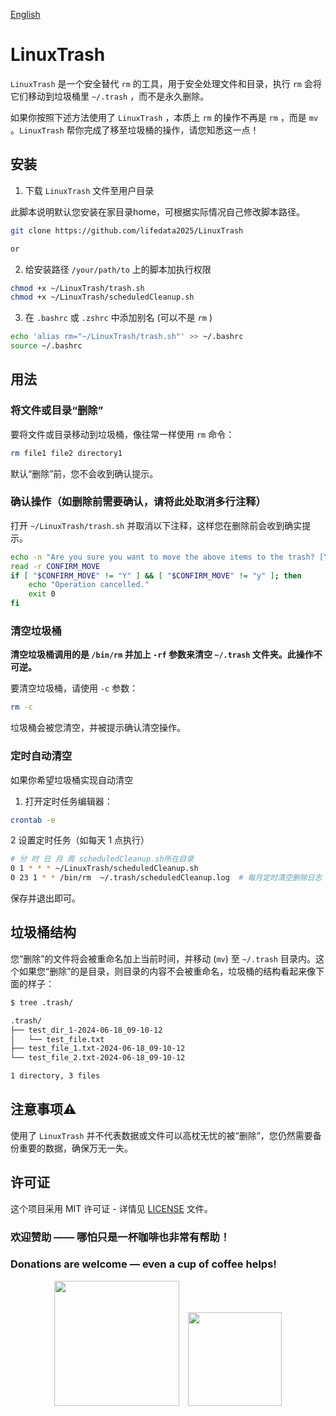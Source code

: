 [English](./README.md)

# LinuxTrash

`LinuxTrash` 是一个安全替代 `rm` 的工具，用于安全处理文件和目录，执行 `rm` 会将它们移动到垃圾桶里 `~/.trash` ，而不是永久删除。

如果你按照下述方法使用了 `LinuxTrash` ，本质上 `rm` 的操作不再是 `rm` ，而是 `mv` 。`LinuxTrash` 帮你完成了移至垃圾桶的操作，请您知悉这一点！


## 安装

1. 下载 `LinuxTrash` 文件至用户目录

此脚本说明默认您安装在家目录home，可根据实际情况自己修改脚本路径。

```bash
git clone https://github.com/lifedata2025/LinuxTrash

or


```

2. 给安装路径 `/your/path/to` 上的脚本加执行权限
```bash
chmod +x ~/LinuxTrash/trash.sh
chmod +x ~/LinuxTrash/scheduledCleanup.sh
```

3. 在 `.bashrc` 或 `.zshrc` 中添加别名 (可以不是 `rm` )
```bash
echo 'alias rm="~/LinuxTrash/trash.sh"' >> ~/.bashrc
source ~/.bashrc
```


## 用法
### 将文件或目录“删除”

要将文件或目录移动到垃圾桶，像往常一样使用 `rm` 命令：
```bash
rm file1 file2 directory1
```
默认“删除”前，您不会收到确认提示。

### 确认操作（如删除前需要确认，请将此处取消多行注释）

打开 `~/LinuxTrash/trash.sh` 并取消以下注释，这样您在删除前会收到确实提示。

```bash
echo -n "Are you sure you want to move the above items to the trash? [Y/N]: "
read -r CONFIRM_MOVE
if [ "$CONFIRM_MOVE" != "Y" ] && [ "$CONFIRM_MOVE" != "y" ]; then
    echo "Operation cancelled."
    exit 0
fi
```

### 清空垃圾桶

**清空垃圾桶调用的是 `/bin/rm` 并加上 `-rf` 参数来清空 `~/.trash` 文件夹。此操作不可逆。**

要清空垃圾桶，请使用 `-c` 参数：
```bash
rm -c
```
垃圾桶会被您清空，并被提示确认清空操作。

### 定时自动清空
如果你希望垃圾桶实现自动清空

1. 打开定时任务编辑器：

```bash
crontab -e
```

2 设置定时任务（如每天 1 点执行）

```bash
# 分 时 日 月 周 scheduledCleanup.sh所在目录
0 1 * * * ~/LinuxTrash/scheduledCleanup.sh
0 23 1 * * /bin/rm  ~/.trash/scheduledCleanup.log  # 每月定时清空删除日志
```

保存并退出即可。

## 垃圾桶结构

您“删除”的文件将会被重命名加上当前时间，并移动 (`mv`) 至 `~/.trash` 目录内。这个如果您“删除”的是目录，则目录的内容不会被重命名，垃圾桶的结构看起来像下面的样子：
```bash
$ tree .trash/

.trash/
├── test_dir_1-2024-06-18_09-10-12
│   └── test_file.txt
├── test_file_1.txt-2024-06-18_09-10-12
└── test_file_2.txt-2024-06-18_09-10-12

1 directory, 3 files
```

## 注意事项⚠️

使用了 `LinuxTrash` 并不代表数据或文件可以高枕无忧的被“删除”，您仍然需要备份重要的数据，确保万无一失。

## 许可证

这个项目采用 MIT 许可证 - 详情见 [LICENSE](./LICENSE) 文件。

### 欢迎赞助 —— 哪怕只是一杯咖啡也非常有帮助！
### Donations are welcome — even a cup of coffee helps!

<p align="center">
  <img src="https://github.com/user-attachments/assets/da09772b-146b-4d27-828f-012225527d33" width="200" style="margin-right:10px;" />
  <img src="https://github.com/user-attachments/assets/c2dddd0d-fe0f-40ad-8672-6b51cf77696a" width="150" />
</p>


